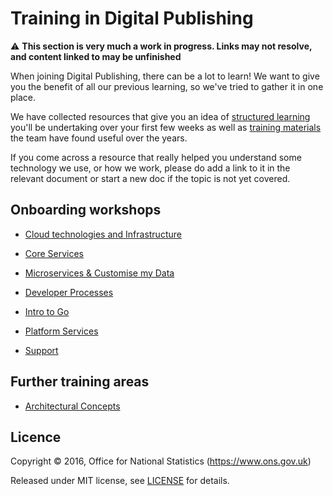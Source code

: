 Training in Digital Publishing
===========================

:warning: **This section is very much a work in progress. Links may not resolve, and content linked to may be unfinished** 

When joining Digital Publishing, there can be a lot to learn! We want to give you the benefit of all our previous learning, so we've tried to gather it in one place.

We have collected resources that give you an idea of [structured learning](#onboarding-workshops) you'll be undertaking over your first few weeks as well as [training materials](#further-training-areas) the team have found useful over the years.

If you come across a resource that really helped you understand some technology we use, or how we work, please do add a link to it in the relevant document or start a new doc if the topic is not yet covered.


Onboarding workshops
----------------------------
* [Cloud technologies and Infrastructure](INFRASTRUCTURE.md)
* [Core Services](CORE.md)
* [Microservices & Customise my Data](MICRO.md)
* [Developer Processes](WORKFLOW.md)
* [Intro to Go](GO.md)
* [Platform Services](PLATFORM.md)

* [Support](SUPPORT.md)


Further training areas
-----------------------

* [Architectural Concepts](ARCHITECTURE.md)







Licence
-------

Copyright ©‎ 2016, Office for National Statistics (https://www.ons.gov.uk)

Released under MIT license, see [LICENSE](LICENSE.md) for details.

